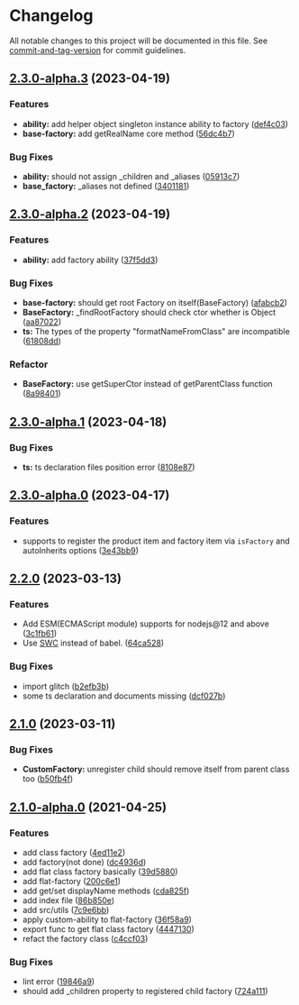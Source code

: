 # Changelog

All notable changes to this project will be documented in this file. See [commit-and-tag-version](https://github.com/absolute-version/commit-and-tag-version) for commit guidelines.

## [2.3.0-alpha.3](https://github.com/snowyu/custom-factory.js/compare/v2.3.0-alpha.2...v2.3.0-alpha.3) (2023-04-19)


### Features

* **ability:** add helper object singleton instance ability to factory ([def4c03](https://github.com/snowyu/custom-factory.js/commit/def4c03aedd68aa4564cd53091cf016fa8117f70))
* **base-factory:** add getRealName core method ([56dc4b7](https://github.com/snowyu/custom-factory.js/commit/56dc4b72eaec2d5571b940f4bfbe49291f560e68))


### Bug Fixes

* **ability:** should not assign _children and _aliases ([05913c7](https://github.com/snowyu/custom-factory.js/commit/05913c779bc7c40a799fce1cbce3b3e6f903d16b))
* **base_factory:** _aliases not defined ([3401181](https://github.com/snowyu/custom-factory.js/commit/340118122cefb6aef116f4943b952955b422b48e))

## [2.3.0-alpha.2](https://github.com/snowyu/custom-factory.js/compare/v2.3.0-alpha.1...v2.3.0-alpha.2) (2023-04-19)


### Features

* **ability:** add factory ability ([37f5dd3](https://github.com/snowyu/custom-factory.js/commit/37f5dd3ac97a381fe6e81772ed1cdeb1e75ec4d9))


### Bug Fixes

* **base-factory:** should get root Factory on itself(BaseFactory) ([afabcb2](https://github.com/snowyu/custom-factory.js/commit/afabcb2372df3d52e40a871ff567768cfa879f17))
* **BaseFactory:** _findRootFactory should check ctor whether is Object ([aa87022](https://github.com/snowyu/custom-factory.js/commit/aa870225b93afccb8e308e1d2f9f3a81cb241eff))
* **ts:** The types of the property "formatNameFromClass" are incompatible ([61808dd](https://github.com/snowyu/custom-factory.js/commit/61808dd93512ad3d73849d944c69e3c9b5ab1326))


### Refactor

* **BaseFactory:** use getSuperCtor instead of getParentClass function ([8a98401](https://github.com/snowyu/custom-factory.js/commit/8a9840181e7e6c8fd31ad4c8e903010e9c4625a9))

## [2.3.0-alpha.1](https://github.com/snowyu/custom-factory.js/compare/v2.3.0-alpha.0...v2.3.0-alpha.1) (2023-04-18)


### Bug Fixes

* **ts:** ts declaration files position error ([8108e87](https://github.com/snowyu/custom-factory.js/commit/8108e87e7977d1cdb0535ea93c25fa7efae2d529))

## [2.3.0-alpha.0](https://github.com/snowyu/custom-factory.js/compare/v2.2.0...v2.3.0-alpha.0) (2023-04-17)


### Features

* supports to register the product item and factory item via `isFactory` and autoInherits options ([3e43bb9](https://github.com/snowyu/custom-factory.js/commit/3e43bb99ee09477d3c5ab8e49556ff7826504c42))

## [2.2.0](https://github.com/snowyu/custom-factory.js/compare/v2.1.0...v2.2.0) (2023-03-13)


### Features

* Add ESM(ECMAScript module) supports for nodejs@12 and above ([3c1fb61](https://github.com/snowyu/custom-factory.js/commit/3c1fb6153351284b5cd275e2bcba5ff8f8126246))
* Use [SWC](https://swc.rs/) instead of babel. ([64ca528](https://github.com/snowyu/custom-factory.js/commit/64ca5281e943596467a591662e28c9aabdf8f687))


### Bug Fixes

* import glitch ([b2efb3b](https://github.com/snowyu/custom-factory.js/commit/b2efb3bbb14481d344f166b10d034c237b86cd04))
* some ts declaration and documents missing ([dcf027b](https://github.com/snowyu/custom-factory.js/commit/dcf027bbf6d04c5f32116fe16708ac7f83a567d8))

## [2.1.0](https://github.com/snowyu/custom-factory.js/compare/v2.1.0-alpha.0...v2.1.0) (2023-03-11)


### Bug Fixes

* **CustomFactory:** unregister child should remove itself from parent class too ([b50fb4f](https://github.com/snowyu/custom-factory.js/commit/b50fb4fe47bba3d509c26939c9de760cca9917cc))

## [2.1.0-alpha.0](https://github.com/snowyu/custom-factory.js/compare/v1.5.0...v2.1.0-alpha.0) (2021-04-25)


### Features

* add class factory ([4ed11e2](https://github.com/snowyu/custom-factory.js/commit/4ed11e28001937687233b84a653a77be29ad0b2e))
* add factory(not done) ([dc4936d](https://github.com/snowyu/custom-factory.js/commit/dc4936d696a0bd3a385bf79a6820054f3925bffd))
* add flat class factory basically ([39d5880](https://github.com/snowyu/custom-factory.js/commit/39d5880a922b0ac9728ca0eccb6b1baacfd8cd44))
* add flat-factory ([200c6e1](https://github.com/snowyu/custom-factory.js/commit/200c6e17e7e6ac3d5a94e33d935600502021d9b9))
* add get/set displayName methods ([cda825f](https://github.com/snowyu/custom-factory.js/commit/cda825fdccaffdb60a12f1bcf77a726a97c0595b))
* add index file ([86b850e](https://github.com/snowyu/custom-factory.js/commit/86b850ee8695f9233e36af80b72402aa6b8e5fa7))
* add src/utils ([7c9e6bb](https://github.com/snowyu/custom-factory.js/commit/7c9e6bb7abb686385238283e111ee9a68ad6026a))
* apply custom-ability to flat-factory ([36f58a9](https://github.com/snowyu/custom-factory.js/commit/36f58a9203a18e143b448ce94667d12d88c1d166))
* export func to get flat class factory ([4447130](https://github.com/snowyu/custom-factory.js/commit/4447130e9b8b69fac2df6e7cb6de5cb157ba0bf6))
* refact the factory class ([c4ccf03](https://github.com/snowyu/custom-factory.js/commit/c4ccf0357f69bbeec7c1dccf7994ebfbd4ff2383))


### Bug Fixes

* lint error ([19846a9](https://github.com/snowyu/custom-factory.js/commit/19846a91896d234a46cb47dcfef9920df8752d5d))
* should add _children property to registered child factory ([724a111](https://github.com/snowyu/custom-factory.js/commit/724a1118edaeb9aacc0cf2562f67e881a608cba4))
